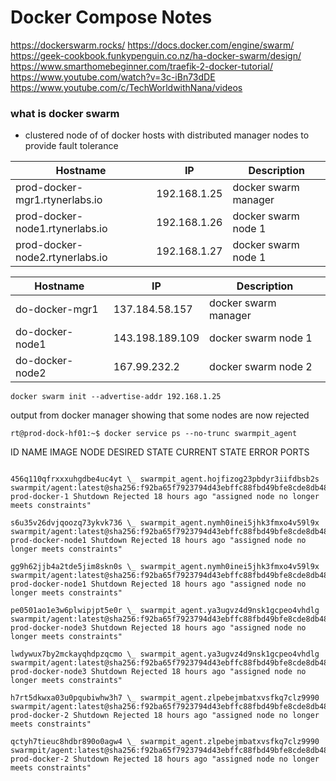 # Docker Compose Notes

<https://dockerswarm.rocks/>
<https://docs.docker.com/engine/swarm/>
<https://geek-cookbook.funkypenguin.co.nz/ha-docker-swarm/design/>
<https://www.smarthomebeginner.com/traefik-2-docker-tutorial/>
<https://www.youtube.com/watch?v=3c-iBn73dDE>
<https://www.youtube.com/c/TechWorldwithNana/videos>

### what is docker swarm

- clustered node of of docker hosts with distributed manager nodes to provide fault tolerance

| **Hostname**                    | **IP**       | **Description**      |
| ------------------------------- | ------------ | -------------------- |
| prod-docker-mgr1.rtynerlabs.io  | 192.168.1.25 | docker swarm manager |
| prod-docker-node1.rtynerlabs.io | 192.168.1.26 | docker swarm node 1  |
| prod-docker-node2.rtynerlabs.io | 192.168.1.27 | docker swarm node 1  |

| **Hostname**    | **IP**          | **Description**      |
| --------------- | --------------- | -------------------- |
| do-docker-mgr1  | 137.184.58.157  | docker swarm manager |
| do-docker-node1 | 143.198.189.109 | docker swarm node 1  |
| do-docker-node2 | 167.99.232.2    | docker swarm node 2  |

`docker swarm init --advertise-addr 192.168.1.25`

output from docker manager showing that some nodes are now rejected

`rt@prod-dock-hf01:~$ docker service ps --no-trunc swarmpit_agent`

ID NAME IMAGE NODE DESIRED STATE CURRENT STATE ERROR PORTS

```ktu9gbsy1a7gjwzjqwfvzaxij \_ swarmpit_agent.hojfizog23pbdyr3iifdbsb2s swarmpit/agent:latest@sha256:f92ba65f7923794d43ebffc88fbd49bfe8cde8db48ca6888ece5747b9ab1375c prod-docker-1 Shutdown Rejected 18 hours ago "assigned node no longer meets constraints"

456q110qfrxxxuhgdbe4uc4yt \_ swarmpit_agent.hojfizog23pbdyr3iifdbsb2s swarmpit/agent:latest@sha256:f92ba65f7923794d43ebffc88fbd49bfe8cde8db48ca6888ece5747b9ab1375c prod-docker-1 Shutdown Rejected 18 hours ago "assigned node no longer meets constraints"

s6u35v26dvjqoozq73ykvk736 \_ swarmpit_agent.nymh0inei5jhk3fmxo4v59l9x swarmpit/agent:latest@sha256:f92ba65f7923794d43ebffc88fbd49bfe8cde8db48ca6888ece5747b9ab1375c prod-docker-node1 Shutdown Rejected 18 hours ago "assigned node no longer meets constraints"

gg9h62jjb4a2tde5jim8skn0s \_ swarmpit_agent.nymh0inei5jhk3fmxo4v59l9x swarmpit/agent:latest@sha256:f92ba65f7923794d43ebffc88fbd49bfe8cde8db48ca6888ece5747b9ab1375c prod-docker-node1 Shutdown Rejected 18 hours ago "assigned node no longer meets constraints"

pe0501ao1e3w6plwipjpt5e0r \_ swarmpit_agent.ya3ugvz4d9nsk1gcpeo4vhdlg swarmpit/agent:latest@sha256:f92ba65f7923794d43ebffc88fbd49bfe8cde8db48ca6888ece5747b9ab1375c prod-docker-node3 Shutdown Rejected 18 hours ago "assigned node no longer meets constraints"

lwdywux7by2mckayqhdpzqcmo \_ swarmpit_agent.ya3ugvz4d9nsk1gcpeo4vhdlg swarmpit/agent:latest@sha256:f92ba65f7923794d43ebffc88fbd49bfe8cde8db48ca6888ece5747b9ab1375c prod-docker-node3 Shutdown Rejected 18 hours ago "assigned node no longer meets constraints"

h7rt5dkwxa03u0pqubiwhw3h7 \_ swarmpit_agent.zlpebejmbatxvsfkq7clz9990 swarmpit/agent:latest@sha256:f92ba65f7923794d43ebffc88fbd49bfe8cde8db48ca6888ece5747b9ab1375c prod-docker-2 Shutdown Rejected 18 hours ago "assigned node no longer meets constraints"

qctyh7tieuc8hdbr890o0agw4 \_ swarmpit_agent.zlpebejmbatxvsfkq7clz9990 swarmpit/agent:latest@sha256:f92ba65f7923794d43ebffc88fbd49bfe8cde8db48ca6888ece5747b9ab1375c prod-docker-2 Shutdown Rejected 18 hours ago "assigned node no longer meets constraints"
```
